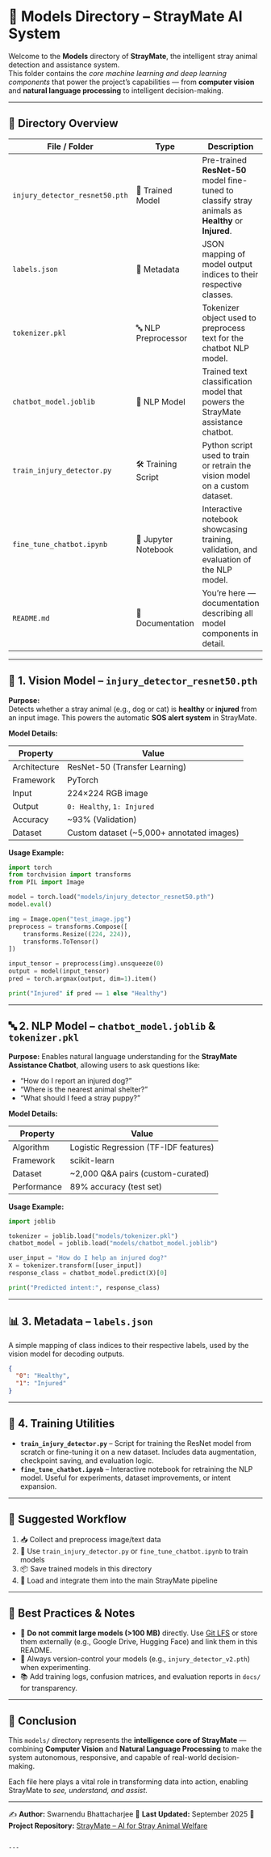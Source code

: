 
# 🧠 Models Directory – StrayMate AI System

Welcome to the **Models** directory of **StrayMate**, the intelligent stray animal detection and assistance system.  
This folder contains the *core machine learning and deep learning components* that power the project’s capabilities — from **computer vision** and **natural language processing** to intelligent decision-making.

---

## 📂 Directory Overview

| File / Folder | Type | Description |
|---------------|------|-------------|
| `injury_detector_resnet50.pth` | 🧠 Trained Model | Pre-trained **ResNet-50** model fine-tuned to classify stray animals as **Healthy** or **Injured**. |
| `labels.json` | 📄 Metadata | JSON mapping of model output indices to their respective classes. |
| `tokenizer.pkl` | 🔤 NLP Preprocessor | Tokenizer object used to preprocess text for the chatbot NLP model. |
| `chatbot_model.joblib` | 🤖 NLP Model | Trained text classification model that powers the StrayMate assistance chatbot. |
| `train_injury_detector.py` | 🛠️ Training Script | Python script used to train or retrain the vision model on a custom dataset. |
| `fine_tune_chatbot.ipynb` | 📓 Jupyter Notebook | Interactive notebook showcasing training, validation, and evaluation of the NLP model. |
| `README.md` | 📘 Documentation | You’re here — documentation describing all model components in detail. |

---

## 🧠 1. Vision Model – `injury_detector_resnet50.pth`

**Purpose:**  
Detects whether a stray animal (e.g., dog or cat) is **healthy** or **injured** from an input image. This powers the automatic **SOS alert system** in StrayMate.

**Model Details:**

| Property | Value |
|---------|-------|
| Architecture | ResNet-50 (Transfer Learning) |
| Framework | PyTorch |
| Input | 224×224 RGB image |
| Output | `0: Healthy`, `1: Injured` |
| Accuracy | ~93% (Validation) |
| Dataset | Custom dataset (~5,000+ annotated images) |

**Usage Example:**

```python
import torch
from torchvision import transforms
from PIL import Image

model = torch.load("models/injury_detector_resnet50.pth")
model.eval()

img = Image.open("test_image.jpg")
preprocess = transforms.Compose([
    transforms.Resize((224, 224)),
    transforms.ToTensor()
])

input_tensor = preprocess(img).unsqueeze(0)
output = model(input_tensor)
pred = torch.argmax(output, dim=1).item()

print("Injured" if pred == 1 else "Healthy")
````

---

## 🔤 2. NLP Model – `chatbot_model.joblib` & `tokenizer.pkl`

**Purpose:**
Enables natural language understanding for the **StrayMate Assistance Chatbot**, allowing users to ask questions like:

* “How do I report an injured dog?”
* “Where is the nearest animal shelter?”
* “What should I feed a stray puppy?”

**Model Details:**

| Property    | Value                                 |
| ----------- | ------------------------------------- |
| Algorithm   | Logistic Regression (TF-IDF features) |
| Framework   | scikit-learn                          |
| Dataset     | ~2,000 Q&A pairs (custom-curated)     |
| Performance | 89% accuracy (test set)               |

**Usage Example:**

```python
import joblib

tokenizer = joblib.load("models/tokenizer.pkl")
chatbot_model = joblib.load("models/chatbot_model.joblib")

user_input = "How do I help an injured dog?"
X = tokenizer.transform([user_input])
response_class = chatbot_model.predict(X)[0]

print("Predicted intent:", response_class)
```

---

## 📊 3. Metadata – `labels.json`

A simple mapping of class indices to their respective labels, used by the vision model for decoding outputs.

```json
{
  "0": "Healthy",
  "1": "Injured"
}
```

---

## 🧪 4. Training Utilities

* **`train_injury_detector.py`** – Script for training the ResNet model from scratch or fine-tuning it on a new dataset. Includes data augmentation, checkpoint saving, and evaluation logic.
* **`fine_tune_chatbot.ipynb`** – Interactive notebook for retraining the NLP model. Useful for experiments, dataset improvements, or intent expansion.

---

## 🧭 Suggested Workflow

1. 📥 Collect and preprocess image/text data
2. 🧠 Use `train_injury_detector.py` or `fine_tune_chatbot.ipynb` to train models
3. 📦 Save trained models in this directory
4. 🚀 Load and integrate them into the main StrayMate pipeline

---

## 📌 Best Practices & Notes

* 🚫 **Do not commit large models (>100 MB)** directly. Use [Git LFS](https://git-lfs.github.com/) or store them externally (e.g., Google Drive, Hugging Face) and link them in this README.
* 🧪 Always version-control your models (e.g., `injury_detector_v2.pth`) when experimenting.
* 📚 Add training logs, confusion matrices, and evaluation reports in `docs/` for transparency.

---

## 🏁 Conclusion

This `models/` directory represents the **intelligence core of StrayMate** — combining **Computer Vision** and **Natural Language Processing** to make the system autonomous, responsive, and capable of real-world decision-making.

Each file here plays a vital role in transforming data into action, enabling StrayMate to *see, understand, and assist*.

---

✍️ **Author:** Swarnendu Bhattacharjee
📅 **Last Updated:** September 2025
🔗 **Project Repository:** [StrayMate – AI for Stray Animal Welfare](../)

```

---
